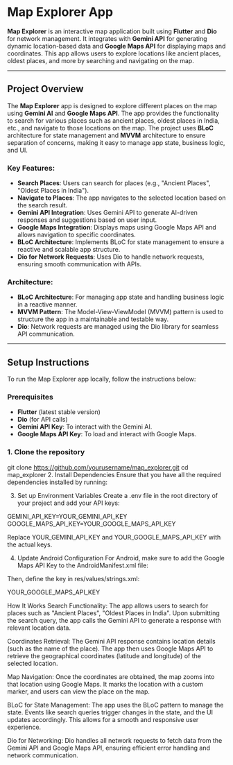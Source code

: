 # Map Explorer App

**Map Explorer** is an interactive map application built using **Flutter** and **Dio** for network management. It integrates with **Gemini API** for generating dynamic location-based data and **Google Maps API** for displaying maps and coordinates. This app allows users to explore locations like ancient places, oldest places, and more by searching and navigating on the map.

---

## Project Overview

The **Map Explorer** app is designed to explore different places on the map using **Gemini AI** and **Google Maps API**. The app provides the functionality to search for various places such as ancient places, oldest places in India, etc., and navigate to those locations on the map. The project uses **BLoC** architecture for state management and **MVVM** architecture to ensure separation of concerns, making it easy to manage app state, business logic, and UI.

### Key Features:
- **Search Places**: Users can search for places (e.g., "Ancient Places", "Oldest Places in India").
- **Navigate to Places**: The app navigates to the selected location based on the search result.
- **Gemini API Integration**: Uses Gemini API to generate AI-driven responses and suggestions based on user input.
- **Google Maps Integration**: Displays maps using Google Maps API and allows navigation to specific coordinates.
- **BLoC Architecture**: Implements BLoC for state management to ensure a reactive and scalable app structure.
- **Dio for Network Requests**: Uses Dio to handle network requests, ensuring smooth communication with APIs.

### Architecture:
- **BLoC Architecture**: For managing app state and handling business logic in a reactive manner.
- **MVVM Pattern**: The Model-View-ViewModel (MVVM) pattern is used to structure the app in a maintainable and testable way.
- **Dio**: Network requests are managed using the Dio library for seamless API communication.

---

## Setup Instructions

To run the Map Explorer app locally, follow the instructions below:

### Prerequisites
- **Flutter** (latest stable version)
- **Dio** (for API calls)
- **Gemini API Key**: To interact with the Gemini AI.
- **Google Maps API Key**: To load and interact with Google Maps.

### 1. Clone the repository


git clone https://github.com/yourusername/map_explorer.git
cd map_explorer
2. Install Dependencies
Ensure that you have all the required dependencies installed by running:


3. Set up Environment Variables
Create a .env file in the root directory of your project and add your API keys:


GEMINI_API_KEY=YOUR_GEMINI_API_KEY
GOOGLE_MAPS_API_KEY=YOUR_GOOGLE_MAPS_API_KEY

Replace YOUR_GEMINI_API_KEY and YOUR_GOOGLE_MAPS_API_KEY with the actual keys.

4. Update Android Configuration
For Android, make sure to add the Google Maps API Key to the AndroidManifest.xml file:


<application>
  <meta-data
    android:name="com.google.android.geo.API_KEY"
    android:value="@string/google_maps_api_key" />
</application>

    
Then, define the key in res/values/strings.xml:

<resources>
  <string name="google_maps_api_key">YOUR_GOOGLE_MAPS_API_KEY</string>
</resources>



How It Works
Search Functionality: The app allows users to search for places such as "Ancient Places", "Oldest Places in India". Upon submitting the search query, the app calls the Gemini API to generate a response with relevant location data.

Coordinates Retrieval: The Gemini API response contains location details (such as the name of the place). The app then uses Google Maps API to retrieve the geographical coordinates (latitude and longitude) of the selected location.

Map Navigation: Once the coordinates are obtained, the map zooms into that location using Google Maps. It marks the location with a custom marker, and users can view the place on the map.

BLoC for State Management: The app uses the BLoC pattern to manage the state. Events like search queries trigger changes in the state, and the UI updates accordingly. This allows for a smooth and responsive user experience.

Dio for Networking: Dio handles all network requests to fetch data from the Gemini API and Google Maps API, ensuring efficient error handling and network communication.




